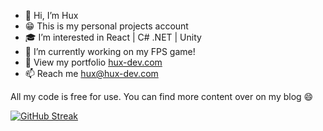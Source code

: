 - 👋 Hi, I’m Hux
- 😁 This is my personal projects account
- 🎓 I’m interested in React | C# .NET | Unity
- 🔧 I’m currently working on my FPS game! 
- 🤖 View my portfolio [hux-dev.com](https://hux-dev.com)
- 📫 Reach me hux@hux-dev.com

All my code is free for use. You can find more content over on my blog 😄

[![GitHub Streak](https://streak-stats.demolab.com/?user=huuxxx)](https://git.io/streak-stats)

